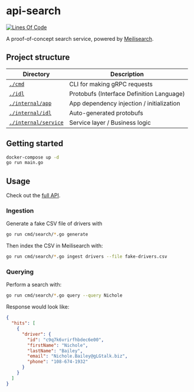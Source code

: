 # api-search

[![Lines Of Code](https://tokei.rs/b1/github/kevinmichaelchen/api-search?category=code)](https://github.com/kevinmichaelchen/api-search)

A proof-of-concept search service, powered by [Meilisearch](https://www.meilisearch.com/).

## Project structure

| Directory                                    | Description                               |
|----------------------------------------------|-------------------------------------------|
| [`./cmd`](./cmd)                             | CLI for making gRPC requests              |
| [`./idl`](./idl)                             | Protobufs (Interface Definition Language) |
| [`./internal/app`](./internal/app)           | App dependency injection / initialization |
| [`./internal/idl`](./internal/idl)           | Auto-generated protobufs                  |
| [`./internal/service`](./internal/service)   | Service layer / Business logic            |

## Getting started
```bash
docker-compose up -d
go run main.go
```

## Usage

Check out the [full API](./idl/coop/drivers/search/v1beta1/api.proto).

### Ingestion

Generate a fake CSV file of drivers with

```bash
go run cmd/search/*.go generate
```

Then index the CSV in Meilisearch with:
```bash
go run cmd/search/*.go ingest drivers --file fake-drivers.csv
```

### Querying
Perform a search with:

```bash
go run cmd/search/*.go query --query Nichole
```

Response would look like:
```json
{
  "hits": [
    {
      "driver": {
        "id": "c9q7k6vrirfhbdec6e00",
        "firstName": "Nichole",
        "lastName": "Bailey",
        "email": "Nichole.Bailey@gLGtalk.biz",
        "phone": "108-674-1932"
      }
    }
  ]
}
```
